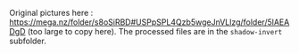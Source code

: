 Original pictures here : https://mega.nz/folder/s8oSiRBD#USPpSPL4Qzb5wgeJnVLlzg/folder/5lAEADgD (too large to copy here). The processed files are in the `shadow-invert` subfolder.
